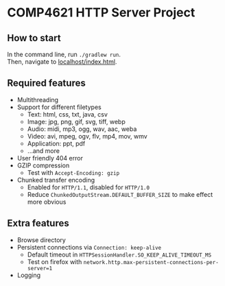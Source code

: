 # COMP4621 HTTP Server Project
## How to start
In the command line, run `./gradlew run`.  
Then, navigate to [localhost/index.html](http://localhost/index.html).
## Required features
* Multithreading
* Support for different filetypes
    * Text: html, css, txt, java, csv
    * Image: jpg, png, gif, svg, tiff, webp
    * Audio: midi, mp3, ogg, wav, aac, weba
    * Video: avi, mpeg, ogv, flv, mp4, mov, wmv
    * Application: ppt, pdf
    * ...and more
* User friendly 404 error
* GZIP compression
    * Test with `Accept-Encoding: gzip`
* Chunked transfer encoding
    * Enabled for `HTTP/1.1`, disabled for `HTTP/1.0`
    * Reduce `ChunkedOutputStream.DEFAULT_BUFFER_SIZE` to make effect more obvious

## Extra features
* Browse directory
* Persistent connections via `Connection: keep-alive`
    * Default timeout in `HTTPSessionHandler.SO_KEEP_ALIVE_TIMEOUT_MS`
    * Test on firefox with `network.http.max-persistent-connections-per-server=1`
* Logging
